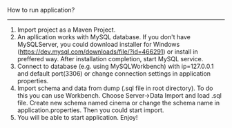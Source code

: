 How to run application?<hr>
1. Import project as a Maven Project.  
2. An apllication works with MySQL database. If you don't have MySQLServer, you could download installer for Windows (https://dev.mysql.com/downloads/file/?id=466291) or install in preffered way. After installation completion, start MySQL service.  
3. Connect to database (e.g. using MySQLWorkbench) with ip=127.0.0.1 and default port(3306) or change connection settings in application properties.  
4. Import schema and data from dump (.sql file in root directory). To do this you can use Workbench. Choose Server->Data Import and load .sql file. Create new schema named cinema or change the schema name in application.properties. Then you could start import.  
5. You will be able to start application. Enjoy!  
